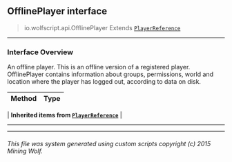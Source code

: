 ## OfflinePlayer __interface__

>io.wolfscript.api.OfflinePlayer
>Extends [`PlayerReference`](PlayerReference.md)

---

### Interface Overview

An offline player. This is an offline version of a registered player. OfflinePlayer contains information about groups, permissions, world and location where the player has logged out, according to data on disk.

Method | Type   
--- | :--- 
 |
__Inherited items from [`PlayerReference`](PlayerReference.md)__ |





---



---


###### This file was system generated using custom scripts copyright (c) 2015 Mining Wolf.
	

